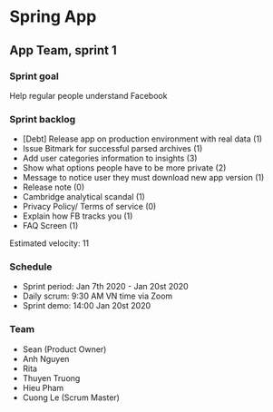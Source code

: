 # Spring App

## App Team, sprint 1

### Sprint goal
Help regular people understand Facebook

### Sprint backlog

- [Debt] Release app on production environment with real data (1)
- Issue Bitmark for successful parsed archives (1)
- Add user categories information to insights (3)
- Show what options people have to be more private (2)
- Message to notice user they must download new app version (1)
- Release note (0)
- Cambridge analytical scandal (1)
- Privacy Policy/ Terms of service (0)
- Explain how FB tracks you (1)
- FAQ Screen (1)

Estimated velocity: 11

### Schedule

- Sprint period: Jan 7th 2020 - Jan 20st 2020
- Daily scrum: 9:30 AM VN time via Zoom
- Sprint demo: 14:00 Jan 20st 2020

### Team

- Sean (Product Owner)
- Anh Nguyen
- Rita
- Thuyen Truong
- Hieu Pham
- Cuong Le (Scrum Master)
